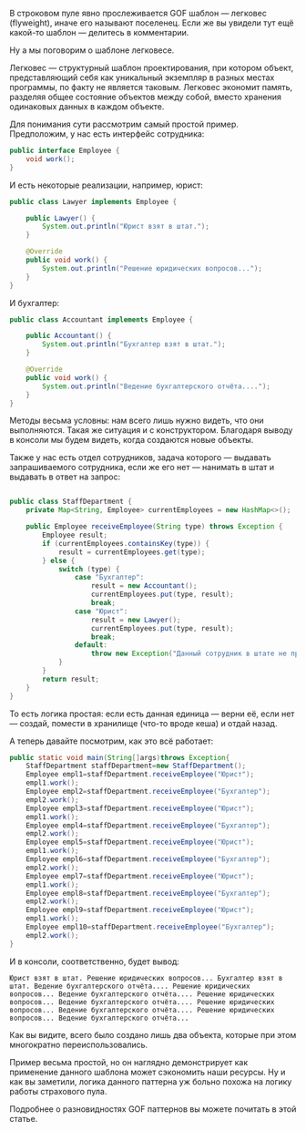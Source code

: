 В строковом пуле явно прослеживается GOF шаблон — легковес (flyweight), иначе его называют поселенец. Если же вы увидели
тут ещё какой-то шаблон — делитесь в комментарии.

Ну а мы поговорим о шаблоне легковесе.

Легковес — структурный шаблон проектирования, при котором объект, представляющий себя как уникальный экземпляр в разных
местах программы, по факту не является таковым. Легковес экономит память, разделяя общее состояние объектов между собой,
вместо хранения одинаковых данных в каждом объекте.

Для понимания сути рассмотрим самый простой пример. Предположим, у нас есть интерфейс сотрудника:

```java
public interface Employee {
    void work();
}

```

И есть некоторые реализации, например, юрист:

```java
public class Lawyer implements Employee {

    public Lawyer() {
        System.out.println("Юрист взят в штат.");
    }

    @Override
    public void work() {
        System.out.println("Решение юридических вопросов...");
    }
}
```

И бухгалтер:

```java
public class Accountant implements Employee {

    public Accountant() {
        System.out.println("Бухгалтер взят в штат.");
    }

    @Override
    public void work() {
        System.out.println("Ведение бухгалтерского отчёта....");
    }
}
```

Методы весьма условны: нам всего лишь нужно видеть, что они выполняются. Такая же ситуация и с конструктором. Благодаря
выводу в консоли мы будем видеть, когда создаются новые объекты.

Также у нас есть отдел сотрудников, задача которого — выдавать запрашиваемого сотрудника, если же его нет — нанимать в
штат и выдавать в ответ на запрос:

```java

public class StaffDepartment {
    private Map<String, Employee> currentEmployees = new HashMap<>();

    public Employee receiveEmployee(String type) throws Exception {
        Employee result;
        if (currentEmployees.containsKey(type)) {
            result = currentEmployees.get(type);
        } else {
            switch (type) {
                case "Бухгалтер":
                    result = new Accountant();
                    currentEmployees.put(type, result);
                    break;
                case "Юрист":
                    result = new Lawyer();
                    currentEmployees.put(type, result);
                    break;
                default:
                    throw new Exception("Данный сотрудник в штате не предусмотрен!");
            }
        }
        return result;
    }
}
```

То есть логика простая: если есть данная единица — верни её, если нет — создай, помести в хранилище (что-то вроде кеша)
и отдай назад.

А теперь давайте посмотрим, как это всё работает:

```java
public static void main(String[]args)throws Exception{
    StaffDepartment staffDepartment=new StaffDepartment();
    Employee empl1=staffDepartment.receiveEmployee("Юрист");
    empl1.work();
    Employee empl2=staffDepartment.receiveEmployee("Бухгалтер");
    empl2.work();
    Employee empl3=staffDepartment.receiveEmployee("Юрист");
    empl1.work();
    Employee empl4=staffDepartment.receiveEmployee("Бухгалтер");
    empl2.work();
    Employee empl5=staffDepartment.receiveEmployee("Юрист");
    empl1.work();
    Employee empl6=staffDepartment.receiveEmployee("Бухгалтер");
    empl2.work();
    Employee empl7=staffDepartment.receiveEmployee("Юрист");
    empl1.work();
    Employee empl8=staffDepartment.receiveEmployee("Бухгалтер");
    empl2.work();
    Employee empl9=staffDepartment.receiveEmployee("Юрист");
    empl1.work();
    Employee empl10=staffDepartment.receiveEmployee("Бухгалтер");
    empl2.work();
}
```

И в консоли, соответственно, будет вывод:

``
Юрист взят в штат. Решение юридических вопросов... Бухгалтер взят в штат. Ведение бухгалтерского отчёта.... Решение юридических вопросов... Ведение бухгалтерского отчёта.... Решение юридических вопросов... Ведение бухгалтерского отчёта.... Решение юридических вопросов... Ведение бухгалтерского отчёта.... Решение юридических вопросов... Ведение бухгалтерского отчёта...
``

Как вы видите, всего было создано лишь два объекта, которые при этом многократно переиспользовались.

Пример весьма простой, но он наглядно демонстрирует как применение данного шаблона может сэкономить наши ресурсы. Ну и
как вы заметили, логика данного паттерна уж больно похожа на логику работы страхового пула.

Подробнее о разновидностях GOF паттернов вы можете почитать в этой статье.